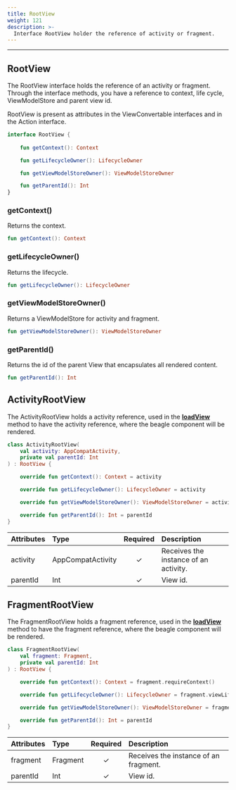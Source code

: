 ```yaml
---
title: RootView
weight: 121
description: >-
  Interface RootView holder the reference of activity or fragment.
---
```


---

## RootView

The RootView interface holds the reference of an activity or fragment. Through the interface methods, you have a reference to context, life cycle, ViewModelStore and parent view id. 

RootView is present as attributes in the ViewConvertable interfaces and in the Action interface.

```kotlin
interface RootView {
    
    fun getContext(): Context

    fun getLifecycleOwner(): LifecycleOwner

    fun getViewModelStoreOwner(): ViewModelStoreOwner

    fun getParentId(): Int
}
```
### getContext()

Returns the context.

```kotlin
fun getContext(): Context
```

### getLifecycleOwner()

Returns the lifecycle.

```kotlin
fun getLifecycleOwner(): LifecycleOwner
```

### getViewModelStoreOwner()

Returns a ViewModelStore for activity and fragment.

```kotlin
fun getViewModelStoreOwner(): ViewModelStoreOwner
```

### getParentId()

Returns the id of the parent View that encapsulates all rendered content.

```kotlin
fun getParentId(): Int
```

## ActivityRootView

The ActivityRootView holds a activity reference, used in the [**loadView**](/docs/tutorials/adding-beagle-to-a-part-of-a-native-screen/adding-a-beagle-server-driven-component/) method to have the activity reference, where the beagle component will be rendered.

```kotlin
class ActivityRootView(
    val activity: AppCompatActivity,
    private val parentId: Int
) : RootView {

    override fun getContext(): Context = activity

    override fun getLifecycleOwner(): LifecycleOwner = activity

    override fun getViewModelStoreOwner(): ViewModelStoreOwner = activity

    override fun getParentId(): Int = parentId
}
```

| **Attributes** | **Type** | **Required** | **Description** |
| :--- | :--- | :---: | :--- |
| activity | AppCompatActivity | ✓ | Receives the instance of an activity. |
| parentId | Int | ✓ | View id. |


## FragmentRootView

The FragmentRootView holds a fragment reference, used in the [**loadView**](/docs/tutorials/adding-beagle-to-a-part-of-a-native-screen/adding-a-declarative-beagle-component/) method to have the fragment reference, where the beagle component will be rendered.

```kotlin
class FragmentRootView(
    val fragment: Fragment,
    private val parentId: Int
) : RootView {

    override fun getContext(): Context = fragment.requireContext()

    override fun getLifecycleOwner(): LifecycleOwner = fragment.viewLifecycleOwner

    override fun getViewModelStoreOwner(): ViewModelStoreOwner = fragment

    override fun getParentId(): Int = parentId
}
```

| **Attributes** | **Type** | **Required** | **Description** |
| :--- | :--- | :---: | :--- |
| fragment | Fragment | ✓ | Receives the instance of an fragment. |
| parentId | Int | ✓ | View id. |
